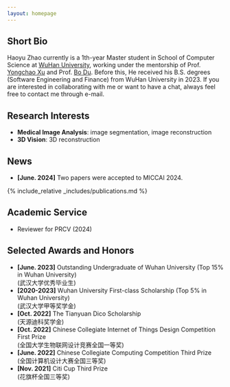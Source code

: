 ```yaml
---
layout: homepage
---
```


## Short Bio
Haoyu Zhao currently is a 1th-year Master student in School of Computer Science at [WuHan University](https://www.whu.edu.cn/), working under the mentorship of Prof. [Yongchao Xu](https://scholar.google.fr/citations?user=ArIg7-0AAAAJ&hl=fr) and Prof. [Bo Du](https://scholar.google.com/citations?user=Shy1gnMAAAAJ&hl=zh-CN&oi=ao). Before this, He received his B.S. degrees (Software Engineering and Finance) from WuHan University in 2023. If you are interested in collaborating with me or want to have a chat, always feel free to contact me through e-mail.



## Research Interests
- **Medical Image Analysis**: image segmentation, image reconstruction  
- **3D Vision**: 3D reconstruction  



## News
- **[June. 2024]** Two papers were accepted to MICCAI 2024.


{% include_relative _includes/publications.md %}


## Academic Service
- Reviewer for PRCV (2024)

## Selected Awards and Honors
- **[June. 2023]** Outstanding Undergraduate of Wuhan University (Top 15% in Wuhan University)   
    (武汉大学优秀毕业生)     
- **[2020-2023]** Wuhan University First-class Scholarship (Top 5% in Wuhan University)   
    (武汉大学甲等奖学金)   
- **[Oct. 2022]** The Tianyuan Dico Scholarship   
    (天源迪科奖学金)     
- **[Oct. 2022]** Chinese Collegiate Internet of Things Design Competition First Prize   
    (全国大学生物联网设计竞赛全国一等奖)   
- **[June. 2022]** Chinese Collegiate Computing Competition Third Prize   
    (全国计算机设计大赛全国三等奖)   
- **[Nov. 2021]** Citi Cup Third Prize   
    (花旗杯全国三等奖)   




